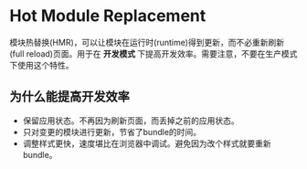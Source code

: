 # Hot Module Replacement

模块热替换(HMR)，可以让模块在运行时(runtime)得到更新，而不必重新刷新(full reload)页面。用于在 **开发模式** 下提高开发效率。需要注意，不要在生产模式下使用这个特性。

## 为什么能提高开发效率
- 保留应用状态。不再因为刷新页面，而丢掉之前的应用状态。
- 只对变更的模块进行更新，节省了bundle的时间。
- 调整样式更快，速度堪比在浏览器中调试。避免因为改个样式就要重新bundle。

